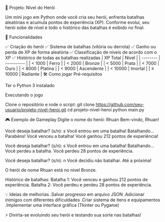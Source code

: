 🦸 Projeto: Nível do Herói

Um mini jogo em Python onde você cria seu herói, enfrenta batalhas aleatórias e acumula pontos de experiência (XP).
Conforme evolui, seu herói sobe de nível e todo o histórico das batalhas é exibido no final.

🚀 Funcionalidades

✅ Criação do herói
✅ Sistema de batalhas (vitória ou derrota)
✅ Ganho ou perda de XP de forma aleatória
✅ Classificação de níveis de acordo com o XP
✅ Histórico de todas as batalhas realizadas
| XP Total | Nível      |
| -------- | ---------- |
| < 1000   | Ferro      |
| < 2000   | Bronze     |
| < 5000   | Prata      |
| < 7000   | Ouro       |
| < 8000   | Platina    |
| < 9000   | Ascendente |
| < 10000  | Imortal    |
| ≥ 10000  | Radiante   |
🛠️ Como jogar
Pré-requisitos

Ter o Python 3 instalado 

Executando o jogo

Clone o repositório e rode o script:
git clone https://github.com/seu-usuario/projeto-nivel-heroi.git
cd projeto-nivel-heroi
python main.py

🎮 Exemplo de Gameplay
Digite o nome do herói: Rhuan
Bem-vindo, Rhuan!

Você deseja batalhar? (s/n): s
Você entrou em uma batalha!
Batalhando...
Parabéns! Você venceu a batalha!
Você ganhou 212 pontos de experiência!

Você deseja batalhar? (s/n): s
Você entrou em uma batalha!
Batalhando...
Você perdeu a batalha.
Você perdeu 28 pontos de experiência.

Você deseja batalhar? (s/n): n
Você decidiu não batalhar. Até a próxima!

O herói de nome Rhuan está no nível Bronze.

Histórico de batalhas:
Batalha 1: Você venceu e ganhou 212 pontos de experiência.
Batalha 2: Você perdeu e perdeu 28 pontos de experiência.

💡 Ideias de melhorias
.Salvar progresso em arquivo JSON
.Adicionar inimigos com diferentes dificuldades
.Criar sistema de itens e equipamentos
.Implementar uma interface gráfica (Tkinter ou Pygame)

⚡ Divirta-se evoluindo seu herói e testando sua sorte nas batalhas!
